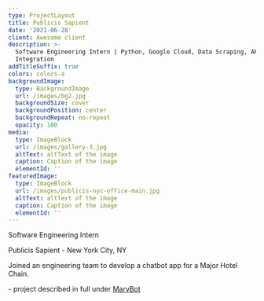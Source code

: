 ```yaml
---
type: ProjectLayout
title: Publicis Sapient
date: '2021-06-28'
client: Awesome client
description: >-
  Software Engineering Intern | Python, Google Cloud, Data Scraping, API
  Integration
addTitleSuffix: true
colors: colors-a
backgroundImage:
  type: BackgroundImage
  url: /images/bg2.jpg
  backgroundSize: cover
  backgroundPosition: center
  backgroundRepeat: no-repeat
  opacity: 100
media:
  type: ImageBlock
  url: /images/gallery-3.jpg
  altText: altText of the image
  caption: Caption of the image
  elementId: ''
featuredImage:
  type: ImageBlock
  url: /images/publicis-nyc-office-main.jpg
  altText: altText of the image
  caption: Caption of the image
  elementId: ''
---
```

Software Engineering Intern

Publicis Sapient - New York City, NY

Joined an engineering team to develop a chatbot app for a Major Hotel Chain. 

\- project described in full under [MaryBot](/project-one)
